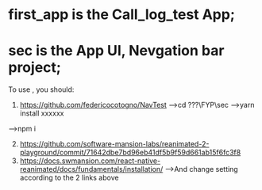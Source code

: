 # first_app is the Call_log_test App;
# sec is the App UI, Nevgation bar project;

To use <sec>, you should:

1. https://github.com/federicocotogno/NavTest
-->cd ???\FYP\sec
-->yarn install xxxxxx

-->npm i

2. https://github.com/software-mansion-labs/reanimated-2-playground/commit/71642dbe7bd96eb41df5b9f59d661ab15f6fc3f8
3. https://docs.swmansion.com/react-native-reanimated/docs/fundamentals/installation/
-->And change setting according to the 2 links above
